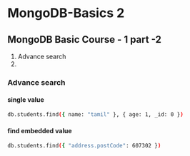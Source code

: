 # MongoDB-Basics 2

## MongoDB Basic Course - 1 part -2 
  1. Advance search
  2.  


### Advance search

#### single value 
```bash
db.students.find({ name: "tamil" }, { age: 1, _id: 0 })
```
#### find embedded value
```bash
db.students.find({ "address.postCode": 607302 })
```
